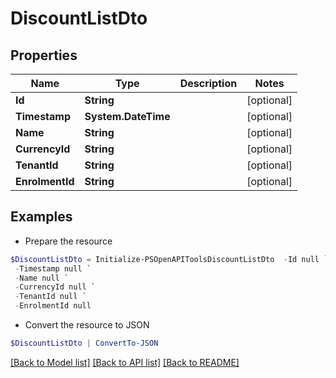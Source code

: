 # DiscountListDto
## Properties

Name | Type | Description | Notes
------------ | ------------- | ------------- | -------------
**Id** | **String** |  | [optional] 
**Timestamp** | **System.DateTime** |  | [optional] 
**Name** | **String** |  | [optional] 
**CurrencyId** | **String** |  | [optional] 
**TenantId** | **String** |  | [optional] 
**EnrolmentId** | **String** |  | [optional] 

## Examples

- Prepare the resource
```powershell
$DiscountListDto = Initialize-PSOpenAPIToolsDiscountListDto  -Id null `
 -Timestamp null `
 -Name null `
 -CurrencyId null `
 -TenantId null `
 -EnrolmentId null
```

- Convert the resource to JSON
```powershell
$DiscountListDto | ConvertTo-JSON
```

[[Back to Model list]](../README.md#documentation-for-models) [[Back to API list]](../README.md#documentation-for-api-endpoints) [[Back to README]](../README.md)


